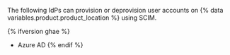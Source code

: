 The following IdPs can provision or deprovision user accounts on {% data variables.product.product_location %} using SCIM.

{% ifversion ghae %}

- Azure AD
  {% endif %}

